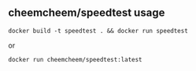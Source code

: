 ## cheemcheem/speedtest usage
`docker build -t speedtest . && docker run speedtest`
 
or

`docker run cheemcheem/speedtest:latest`
